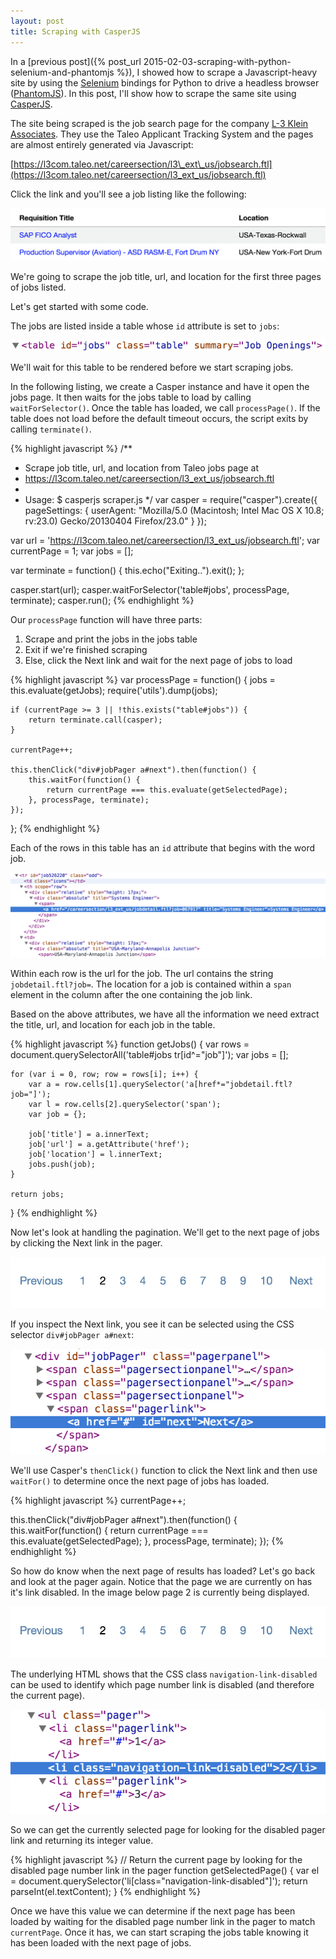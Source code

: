 ```yaml
---
layout: post
title: Scraping with CasperJS
---
```


In a [previous post]({% post_url 2015-02-03-scraping-with-python-selenium-and-phantomjs %}), I showed how to scrape
a Javascript-heavy site by using the [Selenium](http://selenium-python.readthedocs.org/) bindings for Python to drive a headless 
browser ([PhantomJS](http://phantomjs.org/)). In this post, I'll show how to scrape the same site using [CasperJS](http://casperjs.org/).

The site being scraped is the job search page for the company [L-3 Klein Associates](http://www.l-3com.com/careers/us-job-search.html). 
They use the Taleo Applicant Tracking System and the pages are almost entirely generated via Javascript:

[https://l3com.taleo.net/careersection/l3\_ext\_us/jobsearch.ftl](https://l3com.taleo.net/careersection/l3_ext_us/jobsearch.ftl)

Click the link and you'll see a job listing like the following:

![Job Link](/assets/scraping-with-casperjs/joblink.png)

We're going to scrape the job title, url, and location for the first three pages of jobs listed.

Let's get started with some code. 

The jobs are listed inside a table whose `id` attribute is set to `jobs`:

![Jobs table](/assets/scraping-with-casperjs/jobstable.png)

We'll wait for this table to be rendered before we start scraping jobs.

In the following listing, we create a Casper instance and have it open the jobs page. It then waits for the jobs table to load by calling
`waitForSelector()`. Once the table has loaded, we call `processPage()`. If the table does not load before the default 
timeout occurs, the script exits by calling `terminate()`.

{% highlight javascript %}
/**
 * Scrape job title, url, and location from Taleo jobs page at 
 * https://l3com.taleo.net/careersection/l3_ext_us/jobsearch.ftl
 *
 * Usage: $ casperjs scraper.js 
 */
var casper = require("casper").create({
    pageSettings: {
        userAgent: "Mozilla/5.0 (Macintosh; Intel Mac OS X 10.8; rv:23.0) Gecko/20130404 Firefox/23.0"
    }
});

var url = 'https://l3com.taleo.net/careersection/l3_ext_us/jobsearch.ftl';
var currentPage = 1;
var jobs = [];

var terminate = function() {
    this.echo("Exiting..").exit();
};

casper.start(url);
casper.waitForSelector('table#jobs', processPage, terminate);
casper.run();
{% endhighlight %}

Our `processPage` function will have three parts:

1. Scrape and print the jobs in the jobs table
2. Exit if we're finished scraping
3. Else, click the Next link and wait for the next page of jobs to load

{% highlight javascript %}
var processPage = function() {
    jobs = this.evaluate(getJobs);
    require('utils').dump(jobs);

    if (currentPage >= 3 || !this.exists("table#jobs")) {
        return terminate.call(casper);
    }

    currentPage++;

    this.thenClick("div#jobPager a#next").then(function() {
        this.waitFor(function() {
            return currentPage === this.evaluate(getSelectedPage);
        }, processPage, terminate);
    });
};
{% endhighlight %}

Each of the rows in this table has an `id` attribute that begins with the word job. 

[![Job Link CSS](/assets/scraping-with-casperjs/joblink_css.png)](/assets/scraping-with-casperjs/joblink_css.png)

Within each row is the url for the job. The url contains the string `jobdetail.ftl?job=`. The location for a job is 
contained within a `span` element in the column after the one containing the job link.

Based on the above attributes, we have all the information we need extract the title, url, and location for each
job in the table.

{% highlight javascript %}
function getJobs() {
    var rows = document.querySelectorAll('table#jobs tr[id^="job"]');
    var jobs = [];

    for (var i = 0, row; row = rows[i]; i++) {
        var a = row.cells[1].querySelector('a[href*="jobdetail.ftl?job="]');
        var l = row.cells[2].querySelector('span');
        var job = {};

        job['title'] = a.innerText;
        job['url'] = a.getAttribute('href');
        job['location'] = l.innerText;
        jobs.push(job);
    } 

    return jobs;       
}
{% endhighlight %}

Now let's look at handling the pagination. We'll get to the next page of jobs by clicking the Next 
link in the pager.

![Pager Image](/assets/scraping-with-casperjs/pager.png)

If you inspect the Next link, you see it can be selected using the CSS selector `div#jobPager a#next`:

![Next link CSS](/assets/scraping-with-casperjs/nextlink_css.png)

We'll use Casper's `thenClick()` function to click the Next link and then use `waitFor()` to determine
once the next page of jobs has loaded.

{% highlight javascript %}
currentPage++;

this.thenClick("div#jobPager a#next").then(function() {
    this.waitFor(function() {
        return currentPage === this.evaluate(getSelectedPage);
    }, processPage, terminate);
});
{% endhighlight %}

So how do know when the next page of results has loaded? Let's go back and look at the pager again.
Notice that the page we are currently on has it's link disabled. In the image below page 2 is currently
being displayed.

![Pager Image](/assets/scraping-with-casperjs/pager.png)

The underlying HTML shows that the CSS class `navigation-link-disabled` can be used to identify which 
page number link is disabled (and therefore the current page).

![Pager CSS Image](/assets/scraping-with-casperjs/pager_css.png)

So we can get the currently selected page for looking for the disabled pager link and returning
its integer value.

{% highlight javascript %}
// Return the current page by looking for the disabled page number link in the pager
function getSelectedPage() {
    var el = document.querySelector('li[class="navigation-link-disabled"]');
    return parseInt(el.textContent);
}
{% endhighlight %}

Once we have this value we can determine if the next page has been loaded by waiting for the
disabled page number link in the pager to match `currentPage`. Once it has, we can start scraping
the jobs table knowing it has been loaded with the next page of jobs.